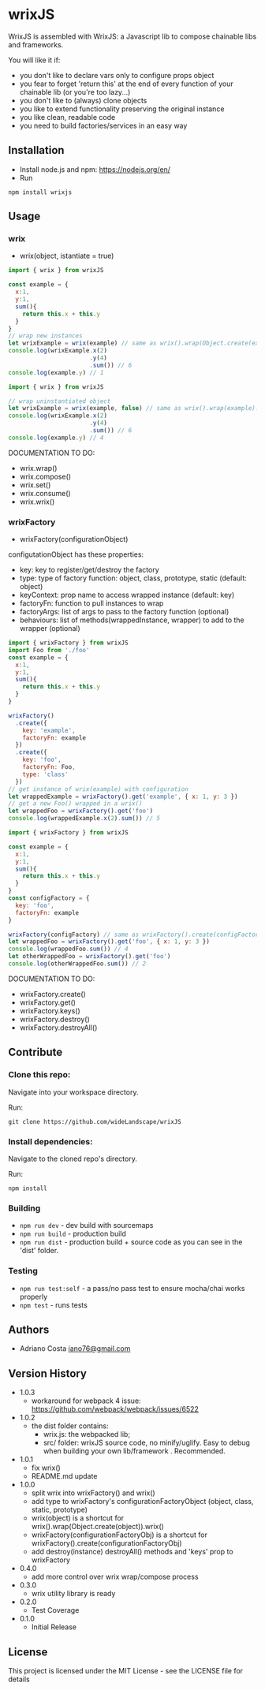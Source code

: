 # wrixJS

WrixJS is assembled with WrixJS: a Javascript lib to compose chainable libs and frameworks.

You will like it if:
- you don't like to declare vars only to configure props object
- you fear to forget 'return this' at the end of every function of your chainable lib (or you're too lazy...)
- you don't like to (always) clone objects
- you like to extend functionality preserving the original instance
- you like clean, readable code
- you need to build factories/services in an easy way

## Installation

* Install node.js and npm: https://nodejs.org/en/
* Run

```npm install wrixjs```

## Usage

### wrix

* wrix(object, istantiate = true)

```javascript
import { wrix } from wrixJS

const example = {
  x:1,
  y:1,
  sum(){
    return this.x + this.y
  }
}
// wrap new instances
let wrixExample = wrix(example) // same as wrix().wrap(Object.create(example)).wrix()
console.log(wrixExample.x(2)
                       .y(4)
                       .sum()) // 6
console.log(example.y) // 1
```
```javascript
import { wrix } from wrixJS

// wrap uninstantiated object
let wrixExample = wrix(example, false) // same as wrix().wrap(example).wrix()
console.log(wrixExample.x(2)
                       .y(4)
                       .sum()) // 6
console.log(example.y) // 4
```

DOCUMENTATION TO DO:
* wrix.wrap()
* wrix.compose()
* wrix.set()
* wrix.consume()
* wrix.wrix()

### wrixFactory

* wrixFactory(configurationObject)

configutationObject has these properties:
* key: key to register/get/destroy the factory
* type: type of factory function: object, class, prototype, static (default: object)
* keyContext: prop name to access wrapped instance (default: key)
* factoryFn: function to pull instances to wrap
* factoryArgs: list of args to pass to the factory function (optional)
* behaviours: list of methods(wrappedInstance, wrapper) to add to the wrapper (optional)

```javascript
import { wrixFactory } from wrixJS
import Foo from './foo'
const example = {
  x:1,
  y:1,
  sum(){
    return this.x + this.y
  }
}

wrixFactory()
  .create({
    key: 'example',
    factoryFn: example
  })
  .create({
    key: 'foo',
    factoryFn: Foo,
    type: 'class'
  })
// get instance of wrix(example) with configuration
let wrappedExample = wrixFactory().get('example', { x: 1, y: 3 })
// get a new Foo() wrapped in a wrix()
let wrappedFoo = wrixFactory().get('foo')
console.log(wrappedExample.x(2).sum()) // 5

```
```javascript
import { wrixFactory } from wrixJS

const example = {
  x:1,
  y:1,
  sum(){
    return this.x + this.y
  }
}
const configFactory = {
  key: 'foo',
  factoryFn: example
}

wrixFactory(configFactory) // same as wrixFactory().create(configFactory)
let wrappedFoo = wrixFactory().get('foo', { x: 1, y: 3 })
console.log(wrappedFoo.sum()) // 4
let otherWrappedFoo = wrixFactory().get('foo')
console.log(otherWrappedFoo.sum()) // 2

```

DOCUMENTATION TO DO:
* wrixFactory.create()
* wrixFactory.get()
* wrixFactory.keys()
* wrixFactory.destroy()
* wrixFactory.destroyAll()

## Contribute

### Clone this repo:

Navigate into your workspace directory.

Run:

```git clone https://github.com/wideLandscape/wrixJS```

### Install dependencies:

Navigate to the cloned repo's directory.

Run:

```npm install```

### Building

- `npm run dev` - dev build with sourcemaps
- `npm run build` - production build
- `npm run dist` - production build + source code as you can see in the 'dist' folder.

### Testing
- `npm run test:self` - a pass/no pass test to ensure mocha/chai works properly
- `npm test` - runs tests

## Authors

* Adriano Costa <iano76@gmail.com>

## Version History

* 1.0.3
    * workaround for webpack 4 issue:
    https://github.com/webpack/webpack/issues/6522
* 1.0.2
    * the dist folder contains:
      * wrix.js: the webpacked lib;
      * src/ folder: wrixJS source code, no minify/uglify. Easy to debug when building your own lib/framework
      . Recommended.
* 1.0.1
    * fix wrix()
    * README.md update
* 1.0.0
    * split wrix into wrixFactory() and wrix()
    * add type to wrixFactory's configurationFactoryObject (object, class, static, prototype)
    * wrix(object) is a shortcut for wrix().wrap(Object.create(object)).wrix()
    * wrixFactory(configurationFactoryObj) is a shortcut for wrixFactory().create(configurationFactoryObj)
    * add destroy(instance) destroyAll() methods and 'keys' prop to wrixFactory
* 0.4.0
    * add more control over wrix wrap/compose process
* 0.3.0
    * wrix utility library is ready
* 0.2.0
    * Test Coverage
* 0.1.0
    * Initial Release

## License

This project is licensed under the MIT License - see the LICENSE file for details

